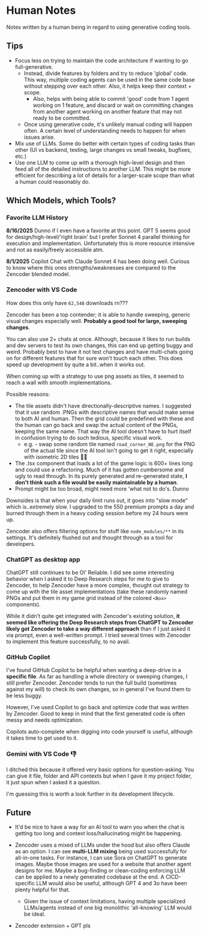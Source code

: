 # Human Notes

Notes written by a human being in regard to using generative coding tools.

## Tips

- Focus less on trying to maintain the code architecture if wanting to go full-generative.
  - Instead, divide features by folders and try to reduce 'global' code. This way, multiple coding agents can be used in the same code base without stepping over each other. Also, it helps keep their context + scope.
    - Also, helps with being able to commit 'good' code from 1 agent working on 1 feature, and discard or wait on committing changes from another agent working on another feature that may not ready to be committed.
  - Once using generative code, it's unlikely manual coding will happen often. A certain level of understanding needs to happen for when issues arise. 
- Mix use of LLMs. Some do better with certain types of coding tasks than other (UI vs backend, testing, large changes vs small tweaks, bugfixes, etc.)
- Use one LLM to come up with a thorough high-level design and then feed all of the detailed instructions to another LLM. This might be more efficient for describing a lot of details for a larger-scale scope than what a human could reasonably do.

## Which Models, which Tools?

### Favorite LLM History

**8/16/2025**
Dunno if I even have a favorite at this point. GPT 5 seems good for design/high-level/'right brain' but I prefer Sonnet 4 parallel thinking for execution and implementation. Unfortunately this is more resource intensive and not as easily/freely accessible atm.

**8/1/2025**
Copilot Chat with Claude Sonnet 4 has been doing well. Curious to know where this ones strengths/weaknesses are compared to the Zencoder blended model.

### Zencoder with VS Code

How does this only have `62,548` downloads rn???

Zencoder has been a top contender; it is able to handle sweeping, generic visual changes especially well. **Probably a good tool for large, sweeping changes**.

You can also use 2+ chats at once. Although, because it likes to run builds and dev servers to test its own changes, this can end up getting buggy and weird. Probably best to have it not test changes and have multi-chats going on for different features that for sure won't touch each other. This does speed up development by quite a bit..when it works out.

When coming up with a strategy to use png assets as tiles, it seemed to reach a wall with smooth implementations. 

Possible reasons:
  - The tile assets didn't have directionally-descriptive names. I suggested that it use random .PNGs with descriptive names that would make sense to both AI and human. Then the grid could be predefined with these and the human can go back and swap the actual content of the PNGs, keeping the same name. That way the AI tool doesn't have to hurt itself in confusion trying to do such tedious, specific visual work.
    - e.g. - swap some random tile named `road_corner_NE.png` for the PNG of the actual tile since the AI tool isn't going to get it right, especially with isometric 2D tiles 😵‍💫
  - The .tsx component that loads a lot of the game logic is 600+ lines long and could use a refactoring. Much of it has gotten cumbersome and ugly to read through. In its purely generated and re-generated state, **I don't think such a file would be easily maintainable by a human**.
  - Prompt might be too broad, might need more 'what not to do's. Dunno

Downsides is that when your daily limit runs out, it goes into "slow mode" which is..extremely slow. I upgraded to the 550 premium prompts a day and burned through them in a heavy coding session before my 24 hours were up.

Zencoder also offers filtering options for stuff like `node_modules/**` in its settings. It's definitely flushed out and thought through as a tool for developers.

### ChatGPT as desktop app

ChatGPT still continues to be Ol' Reliable. I did see some interesting behavior when I asked it to Deep Research steps for me to give to Zencoder, to help Zencoder have a more complex, thought out strategy to come up with the tile asset implementations (take these randomly named PNGs and put them in my game grid instead of the colored `<Box>` components).

While it didn't quite get integrated with Zencoder's existing solution, **it seemed like offering the Deep Research steps from ChatGPT to Zencoder likely got Zencoder to take a way different approach** than if I just asked it via prompt, even a well-written prompt. I tried several times with Zencoder to implement this feature successfully, to no avail.

### GitHub Copilot

I've found GitHub Copilot to be helpful when wanting a deep-drive in a **specific file**. As far as handling a whole directory or sweeping changes, I still prefer Zencoder. Zencoder tends to run the full build (sometimes against my will) to check its own changes, so in general I've found them to be less buggy.

However, I've used Copilot to go back and optimize code that was written by Zencoder. Good to keep in mind that the first generated code is often messy and needs optimization.

Copilots auto-complete when digging into code yourself is useful, although it takes time to get used to it.

### Gemini with VS Code 👎

I ditched this because it offered very basic options for question-asking. You can give it file, folder and API contexts but when I gave it my project folder, it just spun when I asked it a question. 

I'm guessing this is worth a look further in its development lifecycle.


## Future

- It'd be nice to have a way for an AI tool to warn you when the chat is getting too long and context loss/hallucinating might be happening. 

- Zencoder uses a mixed of LLMs under the hood but also offers Claude as an option. I can see **multi-LLM mixing** being used successfully for all-in-one tasks. For instance, I can use Sora on ChatGPT to generate images. Maybe those images are used for a website that another agent designs for me. Maybe a bug-finding or clean-coding enforcing LLM can be applied to a newly generated codebase at the end. A CICD-specific LLM would also be useful, although GPT 4 and 3o have been plenty helpful for that. 
  - Given the issue of context limitations, having multiple specialized LLMs/agents instead of one big monolithic 'all-knowing' LLM would be ideal.

- Zencoder extension + GPT pls